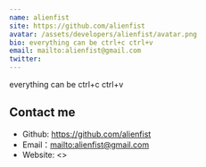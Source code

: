 ```yaml
---
name: alienfist
site: https://github.com/alienfist
avatar: /assets/developers/alienfist/avatar.png
bio: everything can be ctrl+c ctrl+v 
email: mailto:alienfist@gmail.com
twitter: 
---
```


everything can be ctrl+c ctrl+v

## Contact me

- Github: <https://github.com/alienfist>
- Email：<mailto:alienfist@gmail.com>
- Website: <>
  